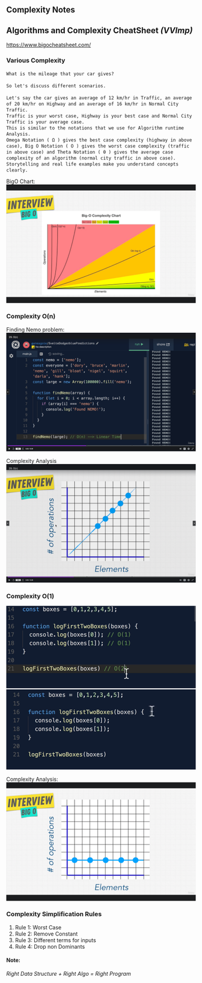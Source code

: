 ## Complexity Notes

## Algorithms and Complexity CheatSheet *(VVImp)*
https://www.bigocheatsheet.com/

### Various Complexity
````
What is the mileage that your car gives?

So let's discuss different scenarios.

Let's say the car gives an average of 12 km/hr in Traffic, an average of 20 km/hr on Highway and an average of 16 km/hr in Normal City Traffic.
Traffic is your worst case, Highway is your best case and Normal City Traffic is your average case.
This is similar to the notations that we use for Algorithm runtime Analysis.
Omega Notation ( Ω ) gives the best case complexity (highway in above case), Big O Notation ( O ) gives the worst case complexity (traffic in above case) and Theta Notation ( θ ) gives the average case complexity of an algorithm (normal city traffic in above case).
Storytelling and real life examples make you understand concepts clearly.

````

BigO Chart:
![img.png](img.png)

### Complexity O(n)
Finding Nemo problem:
![img_3.png](img_3.png)

Complexity Analysis
![img_2.png](img_2.png)

### Complexity O(1)
![img_5.png](img_5.png)![img_4.png](img_4.png)

Complexity Analysis:
![img_6.png](img_6.png)

### Complexity Simplification Rules
1. Rule 1: Worst Case
2. Rule 2: Remove Constant
3. Rule 3: Different terms for inputs
4. Rule 4: Drop non Dominants

#### Note:
*Right Data Structure + Right Algo = Right Program*

